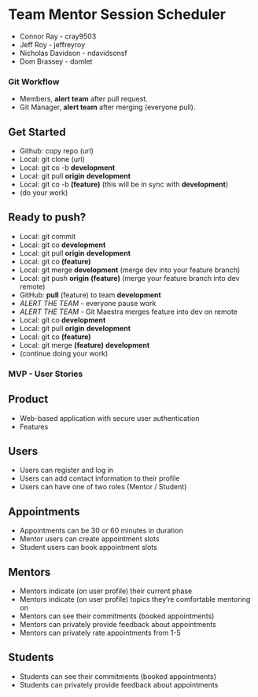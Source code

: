 # Team Mentor Session Scheduler 

* Connor Ray - cray9503
* Jeff Roy - jeffreyroy
* Nicholas Davidson - ndavidsonsf
* Dom Brassey - domlet

### Git Workflow

* Members, **alert team** after pull request.
* Git Manager, **alert team** after merging (everyone pull).

## Get Started
- Github: copy repo (url)
- Local: git clone (url)
- Local: git co -b **development**
- Local: git pull **origin** **development**
- Local: git co -b **(feature)** (this will be in sync with **development**)
- (do your work)
## Ready to push?
- Local: git commit
- Local: git co **development**
- Local: git pull **origin** **development**
- Local: git co **(feature)**
- Local: git merge **development** (merge dev into your feature branch)
- Local: git push **origin** **(feature)** (merge your feature branch into dev remote)
- GitHub: **pull** (feature) to team **development**
- *ALERT THE TEAM* - everyone pause work
- *ALERT THE TEAM* - Git Maestra merges feature into dev on remote
- Local: git co **development**
- Local: git pull **origin** **development**
- Local: git co **(feature)**
- Local: git merge **(feature)** **development**
- (continue doing your work)

### MVP - User Stories

## Product
* Web-based application with secure user authentication
* Features
## Users
* Users can register and log in
* Users can add contact information to their profile
* Users can have one of two roles (Mentor / Student)
## Appointments
* Appointments can be 30 or 60 minutes in duration
* Mentor users can create appointment slots
* Student users can book appointment slots
## Mentors
* Mentors indicate (on user profile) their current phase
* Mentors indicate (on user profile) topics they’re comfortable mentoring on
* Mentors can see their commitments (booked appointments)
* Mentors can privately provide feedback about appointments
* Mentors can privately rate appointments from 1-5
## Students
* Students can see their commitments (booked appointments)
* Students can privately provide feedback about appointments